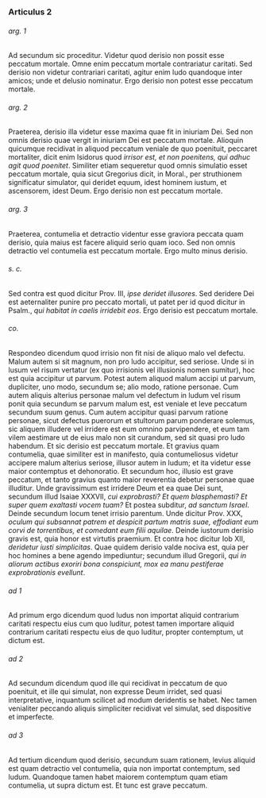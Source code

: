 ### Articulus 2

###### arg. 1
Ad secundum sic proceditur. Videtur quod derisio non possit esse peccatum mortale. Omne enim peccatum mortale contrariatur caritati. Sed derisio non videtur contrariari caritati, agitur enim ludo quandoque inter amicos; unde et delusio nominatur. Ergo derisio non potest esse peccatum mortale.

###### arg. 2
Praeterea, derisio illa videtur esse maxima quae fit in iniuriam Dei. Sed non omnis derisio quae vergit in iniuriam Dei est peccatum mortale. Alioquin quicumque recidivat in aliquod peccatum veniale de quo poenituit, peccaret mortaliter, dicit enim Isidorus quod *irrisor est, et non poenitens, qui adhuc agit quod poenitet*. Similiter etiam sequeretur quod omnis simulatio esset peccatum mortale, quia sicut Gregorius dicit, in Moral., per struthionem significatur simulator, qui deridet equum, idest hominem iustum, et ascensorem, idest Deum. Ergo derisio non est peccatum mortale.

###### arg. 3
Praeterea, contumelia et detractio videntur esse graviora peccata quam derisio, quia maius est facere aliquid serio quam ioco. Sed non omnis detractio vel contumelia est peccatum mortale. Ergo multo minus derisio.

###### s. c.
Sed contra est quod dicitur Prov. III, *ipse deridet illusores*. Sed deridere Dei est aeternaliter punire pro peccato mortali, ut patet per id quod dicitur in Psalm., *qui habitat in caelis irridebit eos*. Ergo derisio est peccatum mortale.

###### co.
Respondeo dicendum quod irrisio non fit nisi de aliquo malo vel defectu. Malum autem si sit magnum, non pro ludo accipitur, sed seriose. Unde si in lusum vel risum vertatur (ex quo irrisionis vel illusionis nomen sumitur), hoc est quia accipitur ut parvum. Potest autem aliquod malum accipi ut parvum, dupliciter, uno modo, secundum se; alio modo, ratione personae. Cum autem aliquis alterius personae malum vel defectum in ludum vel risum ponit quia secundum se parvum malum est, est veniale et leve peccatum secundum suum genus. Cum autem accipitur quasi parvum ratione personae, sicut defectus puerorum et stultorum parum ponderare solemus, sic aliquem illudere vel irridere est eum omnino parvipendere, et eum tam vilem aestimare ut de eius malo non sit curandum, sed sit quasi pro ludo habendum. Et sic derisio est peccatum mortale. Et gravius quam contumelia, quae similiter est in manifesto, quia contumeliosus videtur accipere malum alterius seriose, illusor autem in ludum; et ita videtur esse maior contemptus et dehonoratio. Et secundum hoc, illusio est grave peccatum, et tanto gravius quanto maior reverentia debetur personae quae illuditur. Unde gravissimum est irridere Deum et ea quae Dei sunt, secundum illud Isaiae XXXVII, *cui exprobrasti? Et quem blasphemasti? Et super quem exaltasti vocem tuam?* Et postea subditur, *ad sanctum Israel*. Deinde secundum locum tenet irrisio parentum. Unde dicitur Prov. XXX, *oculum qui subsannat patrem et despicit partum matris suae, effodiant eum corvi de torrentibus, et comedant eum filii aquilae*. Deinde iustorum derisio gravis est, quia honor est virtutis praemium. Et contra hoc dicitur Iob XII, *deridetur iusti simplicitas*. Quae quidem derisio valde nociva est, quia per hoc homines a bene agendo impediuntur; secundum illud Gregorii, *qui in aliorum actibus exoriri bona conspiciunt, mox ea manu pestiferae exprobrationis evellunt*.

###### ad 1
Ad primum ergo dicendum quod ludus non importat aliquid contrarium caritati respectu eius cum quo luditur, potest tamen importare aliquid contrarium caritati respectu eius de quo luditur, propter contemptum, ut dictum est.

###### ad 2
Ad secundum dicendum quod ille qui recidivat in peccatum de quo poenituit, et ille qui simulat, non expresse Deum irridet, sed quasi interpretative, inquantum scilicet ad modum deridentis se habet. Nec tamen venialiter peccando aliquis simpliciter recidivat vel simulat, sed dispositive et imperfecte.

###### ad 3
Ad tertium dicendum quod derisio, secundum suam rationem, levius aliquid est quam detractio vel contumelia, quia non importat contemptum, sed ludum. Quandoque tamen habet maiorem contemptum quam etiam contumelia, ut supra dictum est. Et tunc est grave peccatum.

